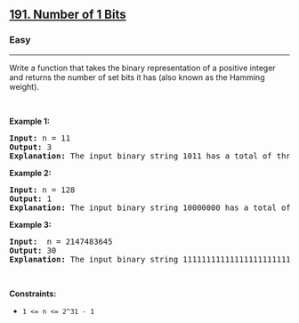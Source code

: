 <h2><a href="https://leetcode.com/problems/number-of-1-bits/">191. Number of 1 Bits</a></h2><h3>Easy</h3><hr><div><p>Write a function that takes the binary representation of a positive integer and returns the number of 
set bits it has (also known as the Hamming weight).

<p>&nbsp;</p>
<p><strong>Example 1:</strong></p>
<pre><strong>Input:</strong> n = 11
<strong>Output:</strong> 3
<strong>Explanation:</strong> The input binary string 1011 has a total of three set bits.
</pre>

<p><strong>Example 2:</strong></p>
<pre><strong>Input:</strong> n = 128
<strong>Output:</strong> 1
<strong>Explanation:</strong> The input binary string 10000000 has a total of one set bit.
</pre>

<p><strong>Example 3:</strong></p>
<pre><strong>Input:</strong>  n = 2147483645
<strong>Output:</strong> 30
<strong>Explanation:</strong> The input binary string 1111111111111111111111111111101 has a total of thirty set bits.
</pre>

<p>&nbsp;</p>
<p><strong>Constraints:</strong></p>

<ul>
	<li><code>1 <= n <= 2^31 - 1</code></li>
</ul>
</div>
